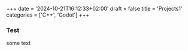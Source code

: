 +++
date = '2024-10-21T16:12:33+02:00'
draft = false
title = 'Projects1'
categories = ['C++', 'Godot']
+++

### Test

some text
